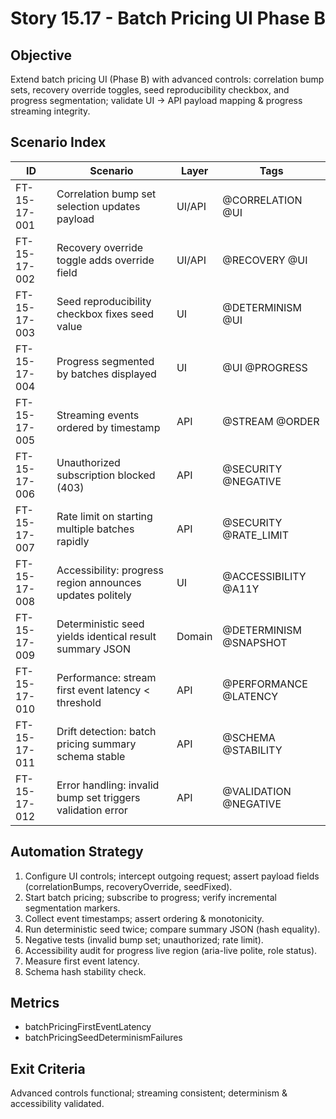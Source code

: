 # Story 15.17 - Batch Pricing UI Phase B

## Objective
Extend batch pricing UI (Phase B) with advanced controls: correlation bump sets, recovery override toggles, seed reproducibility checkbox, and progress segmentation; validate UI -> API payload mapping & progress streaming integrity.

## Scenario Index
| ID | Scenario | Layer | Tags |
|----|----------|-------|------|
| FT-15-17-001 | Correlation bump set selection updates payload | UI/API | @CORRELATION @UI |
| FT-15-17-002 | Recovery override toggle adds override field | UI/API | @RECOVERY @UI |
| FT-15-17-003 | Seed reproducibility checkbox fixes seed value | UI | @DETERMINISM @UI |
| FT-15-17-004 | Progress segmented by batches displayed | UI | @UI @PROGRESS |
| FT-15-17-005 | Streaming events ordered by timestamp | API | @STREAM @ORDER |
| FT-15-17-006 | Unauthorized subscription blocked (403) | API | @SECURITY @NEGATIVE |
| FT-15-17-007 | Rate limit on starting multiple batches rapidly | API | @SECURITY @RATE_LIMIT |
| FT-15-17-008 | Accessibility: progress region announces updates politely | UI | @ACCESSIBILITY @A11Y |
| FT-15-17-009 | Deterministic seed yields identical result summary JSON | Domain | @DETERMINISM @SNAPSHOT |
| FT-15-17-010 | Performance: stream first event latency < threshold | API | @PERFORMANCE @LATENCY |
| FT-15-17-011 | Drift detection: batch pricing summary schema stable | API | @SCHEMA @STABILITY |
| FT-15-17-012 | Error handling: invalid bump set triggers validation error | API | @VALIDATION @NEGATIVE |

## Automation Strategy
1. Configure UI controls; intercept outgoing request; assert payload fields (correlationBumps, recoveryOverride, seedFixed).
2. Start batch pricing; subscribe to progress; verify incremental segmentation markers.
3. Collect event timestamps; assert ordering & monotonicity.
4. Run deterministic seed twice; compare summary JSON (hash equality).
5. Negative tests (invalid bump set; unauthorized; rate limit).
6. Accessibility audit for progress live region (aria-live polite, role status).
7. Measure first event latency.
8. Schema hash stability check.

## Metrics
- batchPricingFirstEventLatency
- batchPricingSeedDeterminismFailures

## Exit Criteria
Advanced controls functional; streaming consistent; determinism & accessibility validated.
